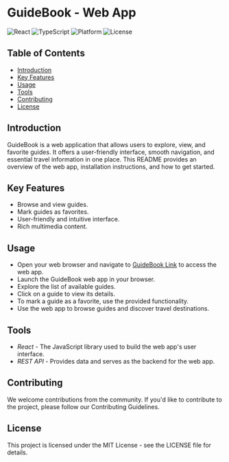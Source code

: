 # GuideBook - Web App

![React](https://img.shields.io/badge/React-17.0-blue.svg)
![TypeScript](https://img.shields.io/badge/TypeScript-4.4-orange.svg)
![Platform](https://img.shields.io/badge/Platform-Web-brightgreen.svg)
![License](https://img.shields.io/badge/License-MIT-orange.svg)

## Table of Contents

- [Introduction](#introduction)
- [Key Features](#key-features)
- [Usage](#usage)
- [Tools](#tools)
- [Contributing](#contributing)
- [License](#license)

## Introduction

GuideBook is a web application that allows users to explore, view, and favorite guides. It offers a user-friendly interface, smooth navigation, and essential travel information in one place. This README provides an overview of the web app, installation instructions, and how to get started.

## Key Features

- Browse and view guides.
- Mark guides as favorites.
- User-friendly and intuitive interface.
- Rich multimedia content.

## Usage
- Open your web browser and navigate to [GuideBook Link](https://guidebook-web-alpha.vercel.app/) to access the web app.
- Launch the GuideBook web app in your browser.
- Explore the list of available guides.
- Click on a guide to view its details.
- To mark a guide as a favorite, use the provided functionality.
- Use the web app to browse guides and discover travel destinations.

## Tools
- *React* - The JavaScript library used to build the web app's user interface.
- *REST API* - Provides data and serves as the backend for the web app.

## Contributing

We welcome contributions from the community. If you'd like to contribute to the project, please follow our Contributing Guidelines.

## License

This project is licensed under the MIT License - see the LICENSE file for details.
